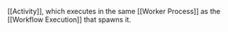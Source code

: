 [[Activity]], which executes in the same [[Worker Process]] as the [[Workflow Execution]] that spawns it.
